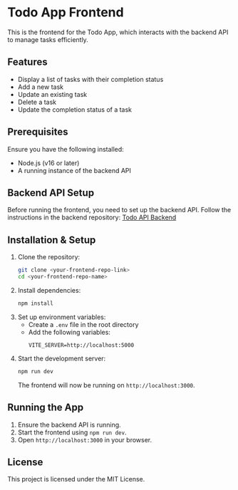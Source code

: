 # Todo App Frontend

This is the frontend for the Todo App, which interacts with the backend API to manage tasks efficiently.

## Features
- Display a list of tasks with their completion status
- Add a new task
- Update an existing task
- Delete a task
- Update the completion status of a task

## Prerequisites
Ensure you have the following installed:
- Node.js (v16 or later)
- A running instance of the backend API

## Backend API Setup
Before running the frontend, you need to set up the backend API. Follow the instructions in the backend repository:
[Todo API Backend](<your-backend-repo-link>)

## Installation & Setup

1. Clone the repository:
   ```sh
   git clone <your-frontend-repo-link>
   cd <your-frontend-repo-name>
   ```
2. Install dependencies:
   ```sh
   npm install
   ```
3. Set up environment variables:
   - Create a `.env` file in the root directory
   - Add the following variables:
     ```env
     VITE_SERVER=http://localhost:5000
     ```
4. Start the development server:
   ```sh
   npm run dev
   ```
   The frontend will now be running on `http://localhost:3000`.

## Running the App
1. Ensure the backend API is running.
2. Start the frontend using `npm run dev`.
3. Open `http://localhost:3000` in your browser.

## License
This project is licensed under the MIT License.

